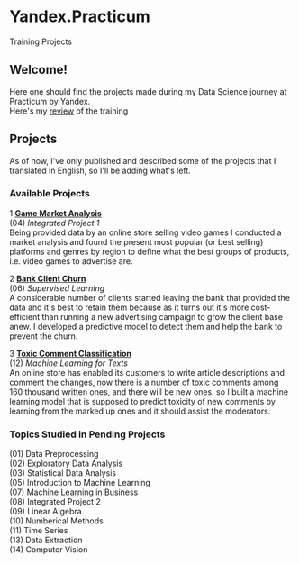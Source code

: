 # Yandex.Practicum
Training Projects

## Welcome! 

Here one should find the projects made during my Data Science journey at Practicum by Yandex. \
Here's my [review](https://www.facebook.com/yerzhankaratay/posts/10221278439968086) of the training 

## Projects

As of now, I've only published and described some of the projects that I translated in English, so I'll be adding what's left.

### Available Projects

1 **[Game Market Analysis](https://github.com/yerzhankaratay/Yandex.Practicum/tree/master/05%20Game%20Market%20Analysis)** \
(04) *Integrated Project 1* \
 Being provided data by an online store selling video games I conducted a market analysis and found the present most popular (or best selling) platforms and genres by region to define what the best groups of products, i.e. video games to advertise are.

2 **[Bank Client Churn](https://github.com/yerzhankaratay/Yandex.Practicum/tree/master/07%20Bank%20Client%20Churn)** \
(06) *Supervised Learning* \
A considerable number of clients started leaving the bank that provided the data and it's best to retain them because as it turns out it's more cost-efficient than running a new advertising campaign to grow the client base anew. I developed a predictive model to detect them and help the bank to prevent the churn.

3 **[Toxic Comment Classification](https://github.com/yerzhankaratay/Yandex.Practicum/tree/master/13%20Toxic%20Comment%20Classification)** \
(12) *Machine Learning for Texts* \
An online store has enabled its customers to write article descriptions and comment the changes, now there is a number of toxic comments among 160 thousand written ones, and there will be new ones, so I built a machine learning model that is supposed to predict toxicity of new comments by learning from the marked up ones and it should assist the moderators.


### Topics Studied in Pending Projects

(01) Data Preprocessing \
(02) Exploratory Data Analysis \
(03) Statistical Data Analysis \
(05) Introduction to Machine Learning \
(07) Machine Learning in Business \
(08) Integrated Project 2 \
(09) Linear Algebra \
(10) Numberical Methods \
(11) Time Series \
(13) Data Extraction \
(14) Computer Vision
